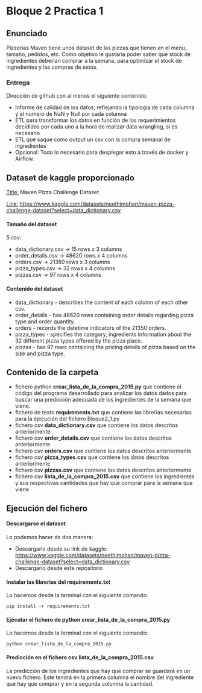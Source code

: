 # Bloque 2 Practica 1
## Enunciado
Pizzerias Maven tiene unos dataset de las pizzas que tienen en el menu, tamaño, pedidos, etc. Como objetivo le gustaria poder saber que stock
de ingredientes deberian comprar a la semana, para optimizar el stock de ingredientes y las compras de estos.

### Entrega
Dirección de github con al menos el siguiente contenido.
- Informe de calidad de los datos, reflejando la tipología de cada columna y el numero de NaN
  y Null por cada columna
- ETL para transformar los datos en función de los requerimientos decididos por cada uno a la
  hora de realizar data wrangling, si es necesario
- ETL que saque como output un csv con la compra semanal de ingredientes
- Opcional: Todo lo necesario para desplegar esto a través de docker y Airflow.
## Dataset de kaggle proporcionado
<ins>Title:</ins> Maven Pizza Challenge Dataset

<ins>Link:</ins> https://www.kaggle.com/datasets/neethimohan/maven-pizza-challenge-dataset?select=data_dictionary.csv
#### Tamaño del dataset
5 csv:
- data_dictionary.csv -> 15 rows x 3 columns
- order_details.csv -> 48620 rows x 4 columns
- orders.csv -> 21350 rows x 3 columns
- pizza_types.csv -> 32 rows x 4 columns
- pizzas.csv -> 97 rows x 4 columns

#### Contenido del dataset
- data_dictionary - describes the content of each column of each other csv.
- order_details - has 48620 rows containing order details regarding pizza type and order quantity.
- orders - records the datetime indicators of the 21350 orders.
- pizza_types - specifies the category, ingredients information about the 32 different pizza types offered by the pizza place.
- pizzas - has 97 rows containing the pricing details of pizza based on the size and pizza type.
## Contenido de la carpeta
- fichero python **crear_lista_de_la_compra_2015.py** que contiene el código del programa desarrollado para analizar los datos dados para buscar una predicción adecuada de los ingredientes
  de la semana que viene.
- fichero de texto **requirements.txt** que contiene las librerias necesarias para la ejecución del fichero Bloque2_1.py
- fichero csv **data_dictionary.csv** que contiene los datos descritos anteriormente
- fichero csv **order_details.csv** que contiene los datos descritos anteriormente
- fichero csv **orders.csv** que contiene los datos descritos anteriormente
- fichero csv **pizza_types.csv** que contiene los datos descritos anteriormente
- fichero csv **pizzas.csv** que contiene los datos descritos anteriormente
- fichero csv **lista_de_la_compra_2015.csv** que contiene los ingredientes y sus respectivas cantidades que hay que comprar para la semana que viene
## Ejecución del fichero
#### Descargarse el dataset
Lo podemos hacer de dos manera:
- Descargarlo desde su link de kaggle: https://www.kaggle.com/datasets/neethimohan/maven-pizza-challenge-dataset?select=data_dictionary.csv
- Descargarlo desde este repositorio
#### Instalar las librerías del requirements.txt
Lo hacemos desde la terminal con el siguiente comando:

`pip install -r requirements.txt`
#### Ejecutar el fichero de python crear_lista_de_la_compra_2015.py
Lo hacemos desde la terminal con el siguiente comando:

`python crear_lista_de_la_compra_2015.py`
#### Predicción en el fichero csv lista_de_la_compra_2015.csv
La predicción de los ingredientes que hay que comprar se guardará en un nuevo fichero. Este tendrá en la primera columna el nombre del ingrediente que hay que comprar
y en la segunda columna la cantidad.
